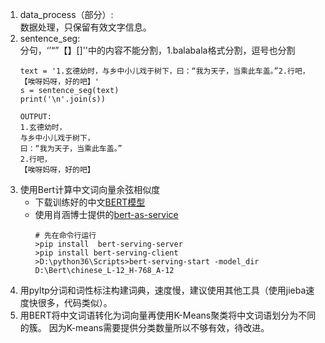 1. data_process（部分）:\
   数据处理，只保留有效文字信息。
2. sentence_seg:\
   分句，‘’“”【】[]''中的内容不能分割，1.balabala格式分割，逗号也分割
   ```
   text = '1.玄德幼时，与乡中小儿戏于树下，曰：“我为天子，当乘此车盖。”2.行吧，【唉呀妈呀，好的吧】'
   s = sentence_seg(text)
   print('\n'.join(s))

   OUTPUT:
   1.玄德幼时，
   与乡中小儿戏于树下，
   曰：“我为天子，当乘此车盖。”
   2.行吧，
   【唉呀妈呀，好的吧】
   ```
3. 使用Bert计算中文词向量余弦相似度
   - 下载训练好的中文[BERT模型](https://storage.googleapis.com/bert_models/2018_11_03/chinese_L-12_H-768_A-12.zip)
   - 使用肖涵博士提供的[bert-as-service](https://github.com/hanxiao/bert-as-service)
     ```
     # 先在命令行运行
     >pip install  bert-serving-server
     >pip install bert-serving-client
     >D:\python36\Scripts>bert-serving-start -model_dir D:\Bert\chinese_L-12_H-768_A-12
     ```
4. 用pyltp分词和词性标注构建词典，速度慢，建议使用其他工具（使用jieba速度快很多，代码类似）。
5. 用BERT将中文词语转化为词向量再使用K-Means聚类将中文词语划分为不同的簇。
   因为K-means需要提供分类数量所以不够有效，待改进。

   
